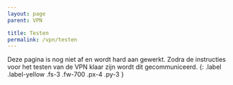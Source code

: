 ```yaml
---
layout: page
parent: VPN

title: Testen
permalink: /vpn/testen
---
```


Deze pagina is nog niet af en wordt hard aan gewerkt. Zodra de instructies
voor het testen van de VPN klaar zijn wordt dit gecommuniceerd.
{: .label .label-yellow .fs-3 .fw-700 .px-4 .py-3	}
